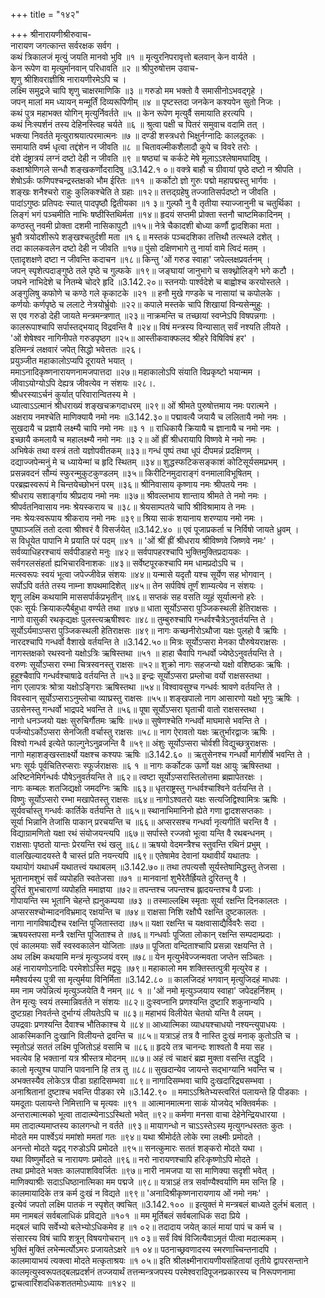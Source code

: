 +++
title = "१४२"

+++
श्रीनारायणीश्रीरुवाच-  
नारायण जगत्कान्त सर्वरक्षक सर्वग ।  
कथं त्रिकालजं मृत्युं जयति मानवो भुवि ॥१ ॥
मृत्युरनिपरावृत्तो बलवान् केन वार्यते ।  
केन रूपेण वा मृत्युर्मानवान् परिधावति ॥२ ॥
श्रीपुरुषोत्तम उवाच-  
शृणु श्रीशिवराज्ञीश्रि नारायणीरमेऽपि च ।  
लक्ष्मि समुद्रजे चापि शृणु चाक्षरमाणिकि ॥३ ॥
गरुडो मम भक्तो वै समासीनोऽभवद्गृहे ।  
जपन् मालां मम ध्यायन् मन्मूर्तिं दिव्यरूपिणीम् ॥४ ॥
पृष्टस्तदा जनकेन कश्यपेन सुतो निजः ।  
कथं पुत्र महाभक्त योगिन् मृत्युर्निवर्तते ॥५ ॥
केन रूपेण मृत्युर्वै समायाति हरत्यपि ।  
कथं निःस्पर्शनं तस्य देहिनस्त्विह चर्यते ॥६ ॥
श्रुत्वा पक्षी च पितरं समुवाच वदामि तत् ।  
भक्त्या निवर्तते मृत्युराश्रयात्परमात्मनः ॥७ ॥
दण्डी शस्त्रधरो भिक्षुर्नग्नादिः कालदूतकः ।  
समायाति वर्ष्म धृत्वा तद्दंशेन न जीवति ॥८ ॥
चितावल्मीकशैलादौ कूपे च विवरे तरोः ।  
दंशे दंष्ट्रात्रयं लग्नं दष्टो देही न जीवति ॥९ ॥
षष्ठ्यां च कर्कटे मेषे मूलाऽऽश्लेषामघादिषु ।  
कक्षाश्रोणिगले सन्धौ शङ्खकर्णोदरादिषु ॥3.142.१ ०॥
वक्त्रे बाहौ च ग्रीवायां पृष्ठे दष्टो न श्रीपति ।  
शेषोऽर्कः फणिपश्चन्द्रस्तक्षको भौम ईरितः ॥११ ॥
कर्कोटो ज्ञो गुरुः पद्मो महापद्मस्तु भार्गवः ।  
शङ्खः शनैश्चरो राहुः कुलिकश्चेति ते ग्रहाः ॥१२॥
तत्तद्ग्रहेषु तज्जातिसर्पदष्टो न जीवति ।  
पादांऽगुष्ठः प्रतिपदः स्यात् पादपृष्ठौ द्वितीयका ॥१ ३॥
गुल्फौ नु वै तृतीया स्याज्जानुनी च चतुर्थिका ।  
लिङ्गं भगं पञ्चमीति नाभिः षष्ठीस्तिथिर्मता ॥१४॥
हृदयं सप्तमी प्रोक्ता स्तनौ चाष्टमिकादिनम् ।  
कण्ठस्तु नवमी प्रोक्ता दशमी नासिकापुटौ ॥१५॥
नेत्रे चैकादशी बोध्या कर्णौ द्वादशिका मता ।  
भ्रुवौ त्रयोदशीरूपे शङ्खश्चतुर्दशी मता ॥१ ६॥
मस्तकं पञ्चदशिका तत्तिथौ तत्स्थले दशेत् ।  
तदा कालकवलेन दष्टो देही न जीवति ॥१७॥
पुंसो दक्षिणभागे तु नार्या वामे त्विदं मतम् ।  
एतादृशक्षणे दष्टा न जीवन्ति कदाचन ॥१८॥
किन्तु 'ओं गरुड स्वाहा' जपेल्लक्षप्रवर्तनम् ।  
जपन् स्पृशेत्पदाङ्गुष्ठे तले पृष्ठे च गुल्फके ॥१९॥
जङ्घायां जानुभागे च सक्थ्नोलिङ्गे भगे कटौ ।  
जघने नाभिदेशे च नितम्बे चोदरे हृदि ॥3.142.२०॥
स्तनयोः पार्श्वदेशे च बाह्वोश्च करयोस्तले ।  
अङ्गुलिषु कफोणे च कण्ठे गले कृकाटके ॥२१ ॥
हनौ मुखे गण्डके च नासायां च कपोलके ।  
कर्णयोः कर्णपृष्ठे च ललाटे नेत्रयोर्भ्रुवोः ॥२२॥
कपाले मस्तके चापि शिखायां विन्यसेन्मुहुः ।  
स एव गरुडो देही जायते मन्त्रमन्त्रणात् ॥२३॥
नाक्रमन्ति च तच्छायां स्वप्नेऽपि विषपन्नगाः ।  
कालरूपाश्चापि सर्पास्तद्भयाद् विद्रवन्ति वै ॥२४॥
विषं मन्त्रस्य विन्यासात् सर्वं नश्यति लीयते ।  
'ओं शेषेश्वर नागिनीपते गरुडपृष्ठग ॥२५॥
आस्तीकवाक्फलद श्रीहरे विषिविषं हर' ।  
इतिमन्त्रं लक्षवारं जपेत् सिद्धो भवेत्ततः ॥२६।  
प्रयुञ्जीत महाकालोऽप्यपि दूरायते भयात् ।  
ममाऽनादिकृष्णनारायणनामजपात्तदा ॥२७॥
महाकालोऽपि संयाति विप्रकृष्टो भयान्मम ।  
जीवाऽयोग्योऽपि देह्यत्र जीवत्येव न संशयः ॥२८।.  
श्रीधरस्याऽर्चनं कुर्यात् परिवारान्वितस्य मे ।  
ध्यात्वाऽऽत्मानं श्रीधराख्यं शङ्खचक्रगदाधरम् ॥२९॥
ओं श्रीमते पुरुषोत्तमाय नमः परात्मने ।  
अक्षराय नमश्चेति माणिक्यायै नमो नमः ॥3.142.३०॥
पद्मावत्यै जयायै च ललितायै नमो नमः ।  
सुखदायै च प्रज्ञायै लक्ष्म्यै चापि नमो नमः ॥३ १ ॥
राधिकायै क्रियायै च ज्ञानायै च नमो नमः ।  
इच्छायै कमलायै च महालक्ष्म्यै नमो नमः ॥३ २॥
ओं ह्रीं श्रीधरायापि विष्णवे मे नमो नमः ।  
अभिषेकं तथा वस्त्रं ततो यज्ञोपवीतकम् ॥३३॥
गन्धं पुष्पं तथा धूपं दीपमन्नं प्रदक्षिणम् ।  
दद्याज्जपेन्मनुं मे च ध्यायेन्मां च हृदि स्थितम् ॥३४॥
शुद्धस्फटिकसङ्काशं कोटिसूर्यसमप्रभम् ।  
प्रसन्नवदनं सौम्यं स्फुरन्मुकुटकुण्डलम् ॥३५॥
किरीटिनमुदाराङ्गं वनमालाविभूषितम् ।  
परब्रह्मस्वरूपं मे चिन्तयेच्छोभनं परम् ॥३६॥
श्रीनिवासाय कृष्णाय नमः श्रीपतये नमः ।  
श्रीधराय सशार्ङ्गाय श्रीप्रदाय नमो नमः ॥३७॥
श्रीवल्लभाय शान्ताय श्रीमते ते नमो नमः ।  
श्रीपर्वतनिवासाय नमः श्रेयस्कराय च ॥३८॥
श्रेयसाम्पतये चापि श्रीविश्रामाय ते नमः ।  
नमः श्रेयःस्वरूपाय श्रीकराय नमो नमः ॥३९॥
श्रिया साकं शयानाय शरण्याय नमो नमः ।  
पुष्पाञ्जलिं ततो दत्वा श्रीश्वरं वै विसर्जयेत् ॥3.142.४० ॥
एवं पूजाप्रकर्ता च निर्विषो जायते ध्रुवम् ।  
स विधूयेत पापानि मे प्रयाति परं पदम् ॥४१ ॥
'ओं श्रीं ह्रीं श्रीधराय श्रीविष्णवे जिष्णवे नमः' ।  
सर्वव्याधिहरश्चायं सर्वपीडाहरो मनुः ॥४२॥
सर्वपापहरश्चापि भुक्तिमुक्तिप्रदायकः ।  
सर्वगरलसंहर्ता ह्यभिचारविनाशकः ॥४३॥
सर्वेष्टपूरकश्चापि मम धामप्रदोऽपि च ।  
मत्स्वरूपः स्वयं भूत्वा जपेज्जीवेन्न संशयः ॥४४॥
यन्मासे यदृतौ यश्च सूर्येण सह भोगवान् ।  
सर्पोऽपि वर्तते तस्य नाम्ना शपथमादिशेत् ॥४५॥
तेन सर्पविषं तूर्णं शाम्यत्येव न संशयः ।  
शृणु लक्ष्मि कथयामि माससर्पार्कप्रभृतीन् ॥४६॥
सप्तकं सह वसति व्यूहं सूर्यात्मनो हरेः ।  
एकः सूर्यः क्रियाकल्पैर्बहुधा वर्ण्यते तथा ॥४७॥
धाता सूर्योऽप्सरा पुञ्जिकस्थली हेतिराक्षसः ।  
नागो वासुकी रथकृद्यक्षः पुलस्त्यऋषीश्वरः ॥४८॥
तुम्बुरुश्चापि गन्धर्वश्चैत्रेऽनुवर्तयन्ति ते ।  
सूर्योऽर्यमाऽप्सरा पुञ्जिकस्थली हेतिराक्षसः ॥४९॥
नागः कच्छनीरोऽथौजा यक्षः पुलहो वै ऋषिः ।  
नारदश्चापि गन्धर्वो वैशाखे वर्तयन्ति ते ॥3.142.५०॥
मित्रः सूर्योऽप्सरा मेनका पौरुषेयराक्षसः ।  
नागस्तक्षको रथस्वनो यक्षोऽत्रिः ऋषिस्तथा ॥५१ ॥
हाहा चैवापि गन्धर्वो ज्येष्ठेऽनुवर्तयन्ति ते ।  
वरुणः सूर्योऽप्सरा रम्भा चित्रस्वनस्तु राक्षसः ॥५२॥
शुक्रो नागः सहजन्यो यक्षो वशिष्ठकः ऋषिः ।  
हूहूश्चैवापि गन्धर्वश्चाषाढे वर्तयन्ति ते ॥५३॥
इन्द्रः सूर्योऽप्सरा प्रम्लोचा वर्यो राक्षसस्तथा ।  
नाग एलापत्रः श्रोत्रा यक्षोऽङ्गिराः ऋषिस्तथा ॥५४॥
विश्वावसुश्च गन्धर्वः श्रावणे वर्तयन्ति ते ।  
विवस्वान् सूर्योऽप्सराऽनुम्लोचा व्याघ्रस्तु राक्षसः ॥५५॥
शङ्खपालो नाग आसारणो यक्षो भृगुः ऋषिः ।  
उग्रसेनस्तु गन्धर्वो भाद्रपदे भवन्ति ते ॥५६॥
पूषा सूर्योऽप्सरा घृताची वातो राक्षसस्तथा ।  
नागो धनञ्जयो यक्षः सुरुचिर्गौतमः ऋषिः ॥५७॥
सुषेणश्चेति गन्धर्वो माघमासे भवन्ति ते ।  
पर्जन्योऽर्कोऽप्सरा सेनजिती वर्चास्तु राक्षसः ॥५८॥
नाग ऐरावतो यक्षः ऋतुर्भारद्वाजः ऋषिः ।  
विश्वो गन्धर्व इत्येते फाल्गुनेऽनुव्रजन्ति वै ॥५९॥
अंशुः सूर्योऽप्सरा चोर्वशी विद्युच्छत्रुराक्षसः ।  
नागो महाशङ्खस्तार्क्ष्यो यक्षश्च कश्यपः ऋषिः ॥3.142.६० ॥
ऋतुसेनश्च गन्धर्वो मार्गशीर्षे भवन्ति ते ।  
भगः सूर्यः पूर्वचितिरप्सराः स्फूर्जराक्षसः ॥६ १ ॥
नागः कर्कोटक ऊर्णो यक्ष आयुः ऋषिस्तथा ।  
अरिष्टनेमिर्गन्धर्वः पौषेऽनुवर्तयन्ति ते ॥६२॥
त्वष्टा सूर्योऽप्सरास्तिलोत्तमा ब्रह्मापेतरक्षः ।  
नागः कम्बलः शतजिद्यक्षो जमदग्निः ऋषिः ॥६३॥
धृतराष्ट्रस्तु गन्धर्वश्चाश्विने वर्तयन्ति ते ।  
विष्णुः सूर्योऽप्सरो रम्भा मखापेतस्तु राक्षसः ॥६४॥
नागोऽश्वतरो यक्षः सत्यजिद्विश्वामित्रः ऋषिः ।  
सूर्यवर्चास्तु गन्धर्वः कार्तिके वर्तयन्ति ते ॥६५॥
स्थानाभिमानिनो ह्येते गणा द्वादशसप्तकाः ।  
सूर्या भिन्नानि तेजांसि पाकान् प्ररचयन्ति च ॥६६॥
अप्सरसश्च गन्धर्वा नृत्यगीतिं चरन्ति वै ।  
विद्याग्रामणितो यक्षा रथं संयोजयन्त्यपि ॥६७॥
सर्पास्ते रज्जवो भूत्वा यन्ति वै रथबन्धनम् ।  
राक्षसाः पृष्ठतो यान्तः प्रेरयन्ति रथं खलु ॥६८॥
ऋषयो वेदमन्त्रैश्च स्तुवन्ति रथिनं प्रभुम् ।  
वालखिल्यादयस्ते वै चास्तं प्रति नयन्त्यपि ॥६९॥
एतेषामेव देवानां यथावीर्यं यथातपः ।  
यथायोगं यथाधर्मं यथातत्त्वं यथाबलम् ॥3.142.७०॥
तथा तपत्यसौ सूर्यस्तेषामिद्धस्तु तेजसा ।  
भूतानामशुभं सर्वं व्यपोहति स्वतेजसा ॥७१ ॥
मानवानां शुभैरेतैर्ह्रियते दुरितन्तु वै ।  
दुरितं शुभचाराणां व्यपोहति ममाज्ञया ॥७२॥
तपन्तश्च जपन्तश्च ह्लादयन्तश्च वै प्रजाः ।  
गोपायन्ति स्म भूतानि चेहन्ते ह्यनुकम्पया ॥७३ ॥
तस्माल्लक्ष्मि स्मृताः सूर्या रक्षन्ति दिनकालतः ।  
अप्सरसश्चोन्मादनविभ्रमाद् रक्षयन्ति च ॥७४॥
राक्षसा निशि रक्षौघै रक्षन्ति दुष्टकालतः ।  
नागा नागविषाद्यैश्च रक्षन्ति पूजितास्तदा ॥७५॥
यक्षा रक्षन्ति च यक्षवासाद्यैर्विवरैः सदा ।  
ऋषयस्तपसा मन्त्रै रक्षन्ति पूजिताश्च ते ॥७६॥
गन्धर्वाः पूजिता लोकान् रक्षन्ति सम्पदाम्प्रदाः ।  
एवं कालमयाः सर्वे स्वस्वकालेन योजिताः ॥७७॥
पूजिता वन्दिताश्चापि प्रसन्ना रक्षयन्ति ते ।  
अथ लक्ष्मि कथयामि मन्त्रं मृत्युञ्जयं वरम् ॥७८॥
येन मृत्युर्भवेज्जन्मवता जप्तेन सञ्चितः ।  
अहं नारायणोऽनादिः परमेशोऽस्ति मद्वपुः ॥७९॥
महाकालो मम शक्तिस्तत्पुत्री मृत्युरेव ह ।  
ममैश्वर्यस्य पुत्री सा मृत्युर्मया विनिर्मिता ॥3.142.८० ॥
कालजिदहं भगवान् मृत्युजिदहं माधवः ।  
मम नाम जपेन्नित्यं मृत्युञ्जयेति वै नमन् ॥८ १ ॥
'ओं नमो मृत्युञ्जयाय स्वाहा' जपेदहर्निशम् ।  
तेन मृत्युः स्वयं तस्मान्निवर्तते न संशयः ॥८२॥
दुःस्वप्नानि प्रणश्यन्ति दुष्टारि शकुनान्यपि ।  
दुष्टग्रहा निवर्तन्ते दुर्भाग्यं लीयतेऽपि च ॥८३॥
महाभयं विलीयेत चेतयो यन्ति वै लयम् ।  
उपद्रवाः प्रणश्यन्ति दैवाश्च भौतिकाश्च ये ॥८४॥
आध्यात्मिका व्याधयश्चाधयो नश्यन्त्युपाधयः ।  
आकस्मिकानि दुःखानि विलीयन्ते द्रवन्ति च ॥८५॥
यत्राऽहं तत्र वै नास्ति दुःखं मनाक् कुतोऽति च ।  
स्मृतोऽहं सततं लक्ष्मि पूजितोऽहं वसामि च ॥८६॥
हृदये तत्र चानन्दः शाश्वतो वै मया सह ।  
भवत्येव हि भक्तानां यत्र श्रीस्तत्र मोदनम् ॥८७॥
अहं त्वं चाक्षरं ब्रह्म मुक्ता वसन्ति तद्धृदि ।  
कालो मृत्युश्च पापानि पावनानि हि तत्र तु ॥८८॥
सुखदान्येव जायन्ते सद्भाग्यानि भवन्ति च ।  
अभक्तस्यैव लोकेऽत्र पीडा ग्रहादिसम्भवा ॥८९॥
नागादिसम्भवा चापि दुःखदारिद्र्यसम्भवा ।  
अनाश्रितानां दुष्टाश्च भवन्ति पीडका रमे ॥3.142.९० ॥
ममाऽऽश्रितेभ्यस्त्वरितं पलायन्ते हि पीडकाः ।  
यमदूताः पलायन्ते निमित्तानि च मृत्यवः ॥९१ ॥
आत्मानमात्मना साकं योजयेद् भक्तिवर्मकः ।  
अन्तरात्मात्मको भूत्वा तादात्म्येनाऽऽस्थितो भवेत् ॥९२॥
कर्मणा मनसा वाचा देहेनेन्द्रियधारया ।  
मम तादात्म्यमाप्तस्य कालगन्धो न वर्तते ॥९३॥
मायागन्धो न चाऽऽस्तेऽस्य मृत्युगन्धस्ततः कुतः ।  
मोदते मम पार्श्वेऽयं ममांशो ममतां गतः ॥९४॥
यथा श्रीमोर्दते लोके रमा लक्ष्मीः प्रमोदते ।  
अनन्तो मोदते यद्वद् गरुडोऽपि प्रमोदते ॥९५॥
सनत्कुमारः सततं शङ्करो मोदते यथा ।  
यथा विष्णुर्मोदते च नारायणः प्रमोदते ॥९६॥
नरो नारायणश्चापि हरिःकृष्णोऽपि मोदते ।  
तथा प्रमोदते भक्तः कालपाशविवर्जितः ॥९७॥
नारी नामजपा या सा माणिक्या सदृशी भवेत् ।  
माणिक्याश्रीः सदाऽधिष्ठानात्मिका मम पद्मजे ॥९८॥
यत्राऽहं तत्र सर्वाण्यैश्वर्याणि मम सन्ति हि ।  
कालमायादिके तत्र कर्म दुःखं न विद्यते ॥९९॥
'अनादिश्रीकृष्णनारायणाय ओं नमो नमः' ।  
इत्येवं जपतो लक्ष्मि पातकं न स्पृशेत् क्वचित् ॥3.142.१०० ॥
इत्युक्तं मे मन्त्रबलं बाध्यते दुर्लभं बलात् ।  
मम नामबलं सर्वबलाधिकं प्रविद्यते ॥१०१ ॥
मम मूर्तिबलं सर्वबलाधिकं सदा प्रिये ।  
मद्बलं चापि सर्वेभ्यो बलेभ्योऽधिकमेव ह ॥१ ०२॥
तदादाय जयेत् कालं मायां पापं च कर्म च ।  
संसारस्य विषं चापि शत्रून् विषयगोचरान् ॥१ ०३॥
सर्वं विषं विजित्यैवाऽमृतं पीत्वा मदात्मकम् ।  
भुक्तिं मुक्तिं लभेन्मर्त्योऽमरः प्रजायतेऽक्षरे ॥१ ०४॥
पठनाच्छ्रवणादस्य स्मरणाच्चिन्तनादपि ।  
कालमायाभयं त्यक्त्वा मोदते मत्कृताश्रयः ॥१ ०५॥
इति श्रीलक्ष्मीनारायणीयसंहितायां तृतीये द्वापरसन्ताने कालमृत्युस्वरूपतद्बलप्रदर्शनं तज्जयार्थं तत्तन्मन्त्रजपस्य परमेश्वरादिपूजनप्रकारस्य च निरूपणनामा द्वाचत्वारिंशदधिकशततमोऽध्यायः ॥१४२ ॥
    
